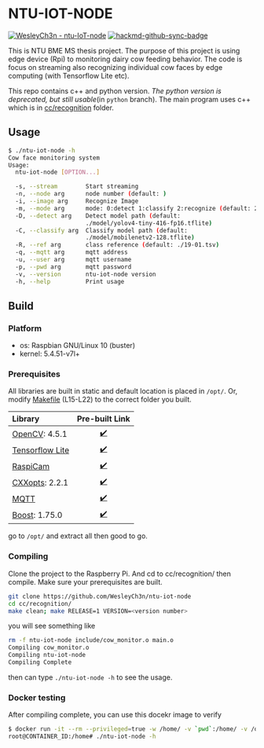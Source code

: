 # NTU-IOT-NODE

[![WesleyCh3n - ntu-IoT-node](https://img.shields.io/badge/WesleyCh3n-ntu--IoT--node-2ea44f?logo=github)](https://github.com/WesleyCh3n/ntu-IoT-node)
[![hackmd-github-sync-badge](https://hackmd.io/V8NktJtNSamroQN6Tfxl5A/badge)](https://hackmd.io/V8NktJtNSamroQN6Tfxl5A)


This is NTU BME MS thesis project. The purpose of this project is using edge
device (Rpi) to monitoring dairy cow feeding behavior. The code is focus on
streaming also recognizing individual cow faces by edge computing (with
Tensorflow Lite etc).

This repo contains c++ and python version. *The python version is deprecated, but still
usable*(in `python` branch). The main program uses c++ which is in
[cc/recognition](https://github.com/WesleyCh3n/ntu-iot-node/tree/main/cc/recognition)
 folder.

## Usage

```bash
$ ./ntu-iot-node -h
Cow face monitoring system
Usage:
  ntu-iot-node [OPTION...]

  -s, --stream        Start streaming
  -n, --node arg      node number (default: )
  -i, --image arg     Recognize Image
  -m, --mode arg      mode: 0:detect 1:classify 2:recognize (default: 2)
  -D, --detect arg    Detect model path (default:
                      ./model/yolov4-tiny-416-fp16.tflite)
  -C, --classify arg  Classify model path (default:
                      ./model/mobilenetv2-128.tflite)
  -R, --ref arg       class reference (default: ./19-01.tsv)
  -q, --mqtt arg      mqtt address
  -u, --user arg      mqtt username
  -p, --pwd arg       mqtt password
  -v, --version       ntu-iot-node version
  -h, --help          Print usage
```

## Build

### Platform

- os: Raspbian GNU/Linux 10 (buster)
- kernel: 5.4.51-v7l+

### Prerequisites

All libraries are built in static and default location is placed in `/opt/`. Or, modify
[Makefile](https://github.com/WesleyCh3n/ntu-iot-node/blob/main/cc/recognition/Makefile) (L15-L22)
 to the correct folder you built.



| Library                                          |                                      Pre-built Link                                      |
|:------------------------------------------------ |:----------------------------------------------------------------------------------------:|
| [OpenCV](https://bit.ly/2Y8KyJK): 4.5.1          | [✔️](https://drive.google.com/file/d/1-HfoQ7DWhVF3rPNbOTsw3kopCuwh7h2H/view?usp=sharing) |
| [Tensorflow Lite](https://bit.ly/3ytc6Wu)        | [✔️](https://drive.google.com/file/d/1RcNIygC6bi8E5EsYmM1a2YKjioC5iFZE/view?usp=sharing) |
| [RaspiCam](https://bit.ly/38mTsFl)               | [✔️](https://drive.google.com/file/d/1p4DOahgOeoG4AQ29AB3A_YiUF7fMxFxb/view?usp=sharing) |
| [CXXopts](https://bit.ly/3sU28MO): 2.2.1         | [✔️](https://drive.google.com/file/d/1VU4EA80AE_xNnJDVePAJEUNmqPtHWcps/view?usp=sharing) |
| [MQTT](https://github.com/eclipse/paho.mqtt.cpp) | [✔️](https://drive.google.com/file/d/1BOVi3j5v8offJPDaFkm6jIUpn9Gw38va/view?usp=sharing) |
| [Boost](https://bit.ly/2UX4A8J): 1.75.0          | [✔️](https://drive.google.com/file/d/1IJhaDof-paWjeXAZWeOmyLD-co-j-6Vs/view?usp=sharing) |

go to `/opt/` and extract all then good to go.

### Compiling

Clone the project to the Raspberry Pi. And cd to cc/recognition/ then compile.
Make sure your prerequisites are built.
```bash
git clone https://github.com/WesleyCh3n/ntu-iot-node
cd cc/recognition/
make clean; make RELEASE=1 VERSION=<version number>
```
you will see something like
```bash
rm -f ntu-iot-node include/cow_monitor.o main.o
Compiling cow_monitor.o
Compiling ntu-iot-node
Compiling Complete
```
then can type `./ntu-iot-node -h` to see the usage.

### Docker testing

After compiling complete, you can use this docekr image to verify
```bash
$ docker run -it --rm --privileged=true -w /home/ -v `pwd`:/home/ -v /opt/vc:/opt/vc --device=/dev/vchiq --device=/dev/vcsm cpp-slim bash
root@CONTAINER_ID:/home# ./ntu-iot-node -h
```